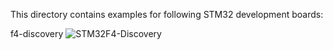 This directory contains examples for following STM32 development boards:

f4-discovery
![STM32F4-Discovery](https://raw.githubusercontent.com/ziutek/emgo/devel/egpath/src/stm32/examples/f4-discovery/board.jpg)
